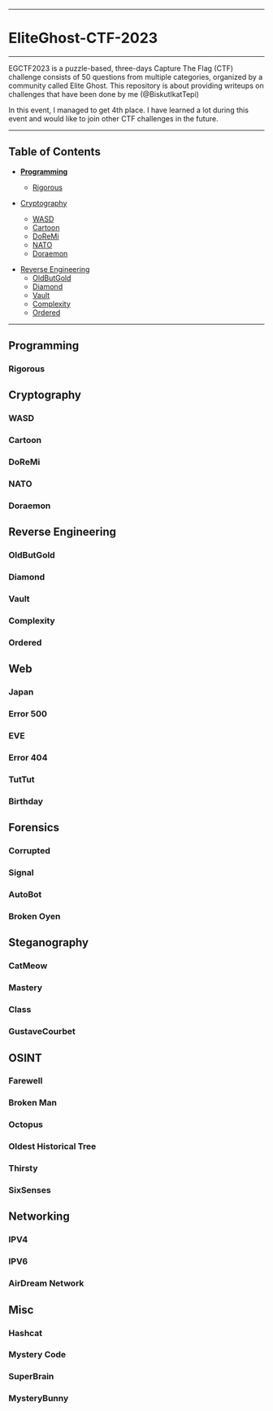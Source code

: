 ---------------------------------------------------------------------------
# __EliteGhost-CTF-2023__  
---------------------------------------------------------------------------

EGCTF2023 is a puzzle-based, three-days Capture The Flag (CTF) challenge consists of 50 questions from multiple categories, organized by a community called Elite Ghost. This repository is about providing writeups on challenges that have been done by me (@BiskutIkatTepi)  

In this event, I managed to get 4th place. I have learned a lot during this event and would like to join other CTF challenges in the future.  

---------------------------------------------------------------------------
## __Table of Contents__
- [**Programming**](#Programming)
  - [Rigorous](#Rigorous)

- [Cryptography](#Cryptography)
  - [WASD](#WASD)
  - [Cartoon](#Cartoon)
  - [DoReMi](#DoReMi)
  - [NATO](#NATO)
  - [Doraemon](#Doraemon)
<!-- - [Super Secured Encryption](#Super-Secured-Encryption) -->
  
- [Reverse Engineering](#Reverse-Engineering)
  - [OldButGold](#OldButGold)
  - [Diamond](#Diamond)
  - [Vault](#Vault)
  - [Complexity](#Complexity)
  - [Ordered](#Ordered)  
  
---------------------------------------------------------------------------

## Programming
### Rigorous

## Cryptography
### WASD
### Cartoon
### DoReMi
### NATO
### Doraemon
<!-- ###Super Secured Encryption -->

## Reverse Engineering
### OldButGold
### Diamond
### Vault
### Complexity
### Ordered

## Web
### Japan
### Error 500
### EVE
### Error 404
### TutTut
### Birthday

## Forensics
### Corrupted
### Signal
### AutoBot
### Broken Oyen

## Steganography
### CatMeow
### Mastery
### Class
### GustaveCourbet

## OSINT
### Farewell
### Broken Man
### Octopus
### Oldest Historical Tree
### Thirsty
### SixSenses

## Networking
### IPV4
### IPV6
### AirDream Network

## Misc
### Hashcat
### Mystery Code
### SuperBrain
### MysteryBunny
